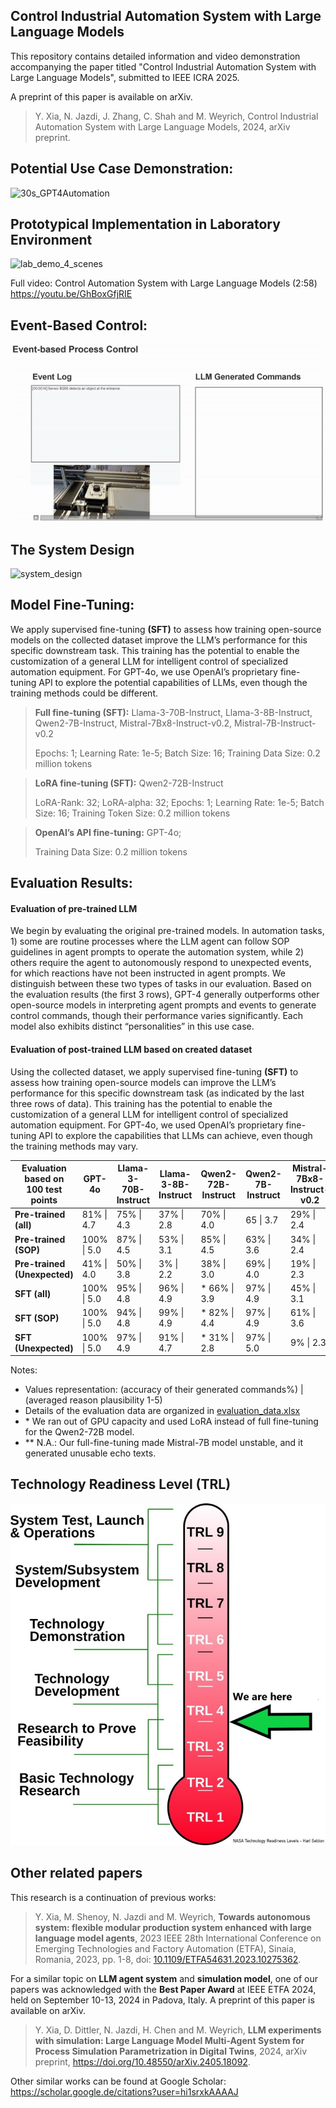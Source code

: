 ## Control Industrial Automation System with Large Language Models
This repository contains detailed information and video demonstration accompanying the paper titled "Control Industrial Automation System with Large Language Models", submitted to IEEE ICRA 2025.

A preprint of this paper is available on arXiv.
> Y. Xia, N. Jazdi, J. Zhang, C. Shah and M. Weyrich, Control Industrial Automation System with Large Language Models, 2024, arXiv preprint.

## Potential Use Case Demonstration:
![30s_GPT4Automation](https://github.com/YuchenXia/GPT4IndustrialAutomation/assets/39265101/b4b700fa-5262-44a3-9fdd-6eb4930dae23)

## Prototypical Implementation in Laboratory Environment
![lab_demo_4_scenes](lab_demo_4_scenes.gif)

Full video: Control Automation System with Large Language Models (2:58) https://youtu.be/GhBoxGfjRIE


## Event-Based Control:
![event_based_control](event_based_control.gif)

## The System Design
![system_design](system_design.gif)

## Model Fine-Tuning:
We apply supervised fine-tuning **(SFT)** to assess how training open-source models on the collected dataset improve the LLM’s performance for this specific downstream task. This training has the potential to enable the customization of a general LLM for intelligent control of specialized automation equipment. For GPT-4o, we use OpenAI’s proprietary fine-tuning API to explore the potential capabilities of LLMs, even though the training methods could be different.

>**Full fine-tuning (SFT):** Llama-3-70B-Instruct, Llama-3-8B-Instruct, Qwen2-7B-Instruct, Mistral-7Bx8-Instruct-v0.2, Mistral-7B-Instruct-v0.2
>
> Epochs: 1; Learning Rate: 1e-5; Batch Size: 16; Training Data Size: 0.2 million tokens

>**LoRA fine-tuning (SFT):** Qwen2-72B-Instruct
>
>LoRA-Rank: 32; LoRA-alpha: 32; Epochs: 1; Learning Rate: 1e-5; Batch Size: 16; Training Token Size: 0.2 million tokens

>**OpenAI’s API fine-tuning:** GPT-4o;
>
>Training Data Size: 0.2 million tokens


## Evaluation Results:
#### Evaluation of pre-trained LLM
We begin by evaluating the original pre-trained models. In automation tasks, 1) some are routine processes where the LLM agent can follow SOP guidelines in agent prompts to operate the automation system, while 2) others require the agent to autonomously respond to unexpected events, for which reactions have not been instructed in agent prompts. We distinguish between these two types of tasks in our evaluation.
Based on the evaluation results (the first 3 rows), GPT-4 generally outperforms other open-source models in interpreting agent prompts and events to generate control commands, though their performance varies significantly. Each model also exhibits distinct “personalities” in this use case.
#### Evaluation of post-trained LLM based on created dataset
Using the collected dataset, we apply supervised fine-tuning **(SFT)** to assess how training open-source models can improve the LLM’s performance for this specific downstream task (as indicated by the last three rows of data). This training has the potential to enable the customization of a general LLM for intelligent control of specialized automation equipment. For GPT-4o, we used OpenAI’s proprietary fine-tuning API to explore the capabilities that LLMs can achieve, even though the training methods may vary.


| Evaluation based on 100 test points | GPT-4o | Llama-3-70B-Instruct | Llama-3-8B-Instruct | Qwen2-72B-Instruct | Qwen2-7B-Instruct | Mistral-7Bx8-Instruct-v0.2 | Mistral-7B-Instruct-v0.2 |
|----------------------------------------|--------|----------------------|---------------------|--------------------|-------------------|-----------------------------|--------------------------|
| **Pre-trained (all)**                  | 81% \| 4.7 | 75% \| 4.3           | 37% \| 2.8          | 70% \| 4.0         | 65 \| 3.7         | 29% \| 2.4                  | 45% \| 2.9               |
| **Pre-trained (SOP)**                  | 100% \| 5.0 | 87% \| 4.5           | 53% \| 3.1          | 85% \| 4.5         | 63% \| 3.6        | 34% \| 2.4                  | 37% \| 2.5               |
| **Pre-trained (Unexpected)**           | 41% \| 4.0 | 50% \| 3.8           | 3% \| 2.2           | 38% \| 3.0         | 69% \| 4.0        | 19% \| 2.3                  | 63% \| 3.7               |
| **SFT (all)**                          | 100% \| 5.0 | 95% \| 4.8           | 96% \| 4.9          | * 66% \| 3.9       | 97% \| 4.9        | 45% \| 3.1                  | \*\*N.A.                 |
| **SFT (SOP)**                          | 100% \| 5.0 | 94% \| 4.8           | 99% \| 4.9          | * 82% \| 4.4       | 97% \| 4.9        | 61% \| 3.6                  | \*\*N.A.                 |
| **SFT (Unexpected)**                   | 100% \| 5.0 | 97% \| 4.9           | 91% \| 4.7          | * 31% \| 2.8       | 97% \| 5.0        | 9% \| 2.3                   | \*\*N.A.                 |

Notes:
- Values representation: (accuracy of their generated commands%) \| (averaged reason plausibility 1-5)
- Details of the evaluation data are organized in [evaluation_data.xlsx](evaluation_data.xlsx) 
- \* We ran out of GPU capacity and used LoRA instead of full fine-tuning for the Qwen2-72B model.
- \*\* N.A.: Our full-fine-tuning made Mistral-7B model unstable, and it generated unusable echo texts.


## Technology Readiness Level (TRL)
![nasa_trl_meter](nasa_trl_meter.jpg)

## Other related papers
This research is a continuation of previous works:
> Y. Xia, M. Shenoy, N. Jazdi and M. Weyrich, **Towards autonomous system: flexible modular production system enhanced with large language model agents**, 2023 IEEE 28th International Conference on Emerging Technologies and Factory Automation (ETFA), Sinaia, Romania, 2023, pp. 1-8, doi: [10.1109/ETFA54631.2023.10275362](https://doi.org/10.1109/ETFA54631.2023.10275362). 

For a similar topic on **LLM agent system** and **simulation model**, one of our papers was acknowledged with the **Best Paper Award** at IEEE ETFA 2024, held on September 10-13, 2024 in Padova, Italy.
A preprint of this paper is available on arXiv.
> Y. Xia, D. Dittler, N. Jazdi, H. Chen and M. Weyrich, **LLM experiments with simulation: Large Language Model Multi-Agent System for Process Simulation Parametrization in Digital Twins**, 2024, arXiv preprint, https://doi.org/10.48550/arXiv.2405.18092.

Other similar works can be found at Google Scholar: https://scholar.google.de/citations?user=hi1srxkAAAAJ
